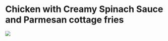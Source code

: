 # Chicken with Creamy Spinach Sauce and Parmesan cottage fries
![](https://homechef.imgix.net/https%3A%2F%2Fasset.homechef.com%2Fuploads%2Fmeal%2Fplated%2F18745%2F476011.001.01ChickenWithCreamySpinachSauce_Ecomm_1_of_1_.jpg?ixlib=rails-1.1.0&w=600&auto=format&s=1e1b298c1b5855ea0299c293595084ff)
